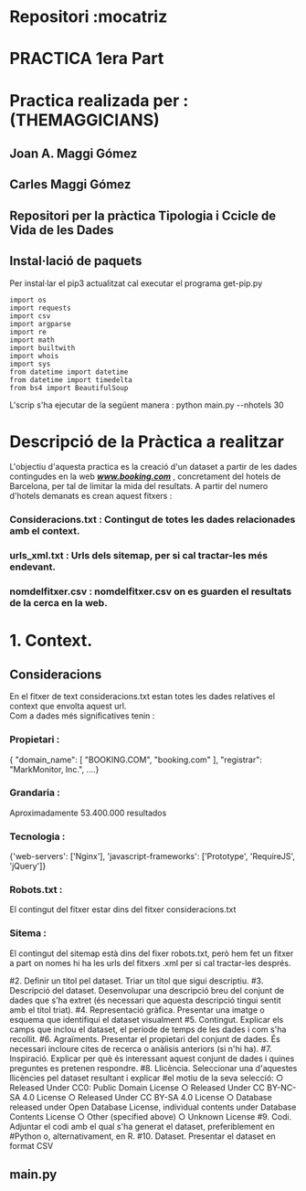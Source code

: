 
# Repositori :mocatriz
# PRACTICA 1era Part
# Practica realizada per  : (THEMAGGICIANS) 
## Joan A. Maggi Gómez 
## Carles Maggi Gómez 
## Repositori per la  pràctica Tipologia i Ccicle de Vida de les Dades

## Instal·lació de paquets
Per instal·lar el pip3 actualitzat cal executar el programa  get-pip.py

```
import os
import requests
import csv
import argparse
import re
import math
import builtwith
import whois
import sys
from datetime import datetime
from datetime import timedelta
from bs4 import BeautifulSoup
```
L'scrip s'ha ejecutar de la següent manera : python main.py --nhotels 30


# Descripció de la Pràctica a realitzar
L'objectiu d'aquesta practica es  la creació d'un dataset a partir de les dades
contingudes en la web ***www.booking.com*** , concretament del hotels de Barcelona,
per tal de limitar la mida del resultats.
A partir del numero d'hotels demanats es crean aquest fitxers :

### Consideracions.txt 	: Contingut de totes les dades relacionades amb el context.  
### urls_xml.txt		: Urls dels sitemap, per si cal tractar-les més endevant.
### nomdelfitxer.csv	: nomdelfitxer.csv on es guarden el resultats de la cerca en la web. 


# 1. Context.
## Consideracions
En el fitxer de text consideracions.txt estan totes les dades relatives el context que envolta aquest url.  
Com a dades més significatives tenin :
### Propietari :
{  "domain_name": [    "BOOKING.COM",    "booking.com"  ], "registrar": "MarkMonitor, Inc.", ....}
### Grandaria  :
Aproximadamente 53.400.000 resultados
### Tecnologia :
{'web-servers': ['Nginx'], 'javascript-frameworks': ['Prototype', 'RequireJS', 'jQuery']}
### Robots.txt :
El contingut del fitxer estar dins del fitxer consideracions.txt
### Sitema    :
El contingut del sitemap està dins del fixer robots.txt, però hem fet un fitxer  
a part on nomes hi ha les urls del fitxers .xml per si cal tractar-les després.	


#2. Definir un títol pel dataset. Triar un títol que sigui descriptiu.
#3. Descripció del dataset. Desenvolupar una descripció breu del conjunt de dades
que s'ha extret (és necessari que aquesta descripció tingui sentit amb el títol
triat).
#4. Representació gràfica. Presentar una imatge o esquema que identifiqui el
dataset visualment
#5. Contingut. Explicar els camps que inclou el dataset, el període de temps de les
dades i com s'ha recollit.
#6. Agraïments. Presentar el propietari del conjunt de dades. És necessari incloure
cites de recerca o anàlisis anteriors (si n'hi ha).
#7. Inspiració. Explicar per què és interessant aquest conjunt de dades i quines
preguntes es pretenen respondre.
#8. Llicència. Seleccionar una d'aquestes llicències pel dataset resultant i explicar
#el motiu de la seva selecció:
○ Released Under CC0: Public Domain License
○ Released Under CC BY-NC-SA 4.0 License
○ Released Under CC BY-SA 4.0 License
○ Database released under Open Database License, individual contents
under Database Contents License
○ Other (specified above)
○ Unknown License
#9. Codi. Adjuntar el codi amb el qual s'ha generat el dataset, preferiblement en
#Python o, alternativament, en R.
#10. Dataset. Presentar el dataset en format CSV







## main.py






